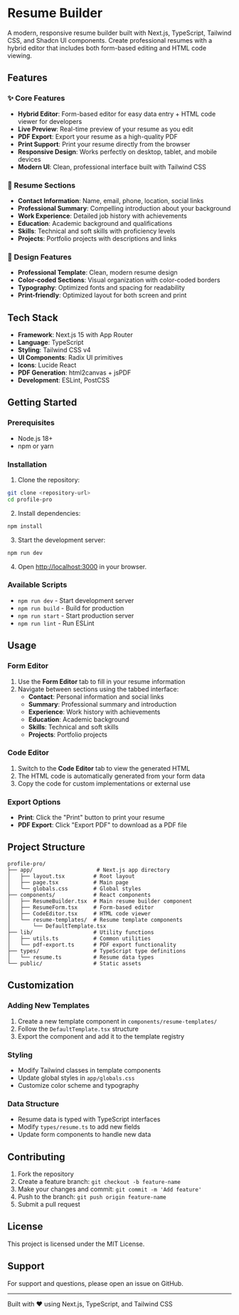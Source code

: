 # Resume Builder

A modern, responsive resume builder built with Next.js, TypeScript, Tailwind CSS, and Shadcn UI components. Create professional resumes with a hybrid editor that includes both form-based editing and HTML code viewing.

## Features

### ✨ Core Features
- **Hybrid Editor**: Form-based editor for easy data entry + HTML code viewer for developers
- **Live Preview**: Real-time preview of your resume as you edit
- **PDF Export**: Export your resume as a high-quality PDF
- **Print Support**: Print your resume directly from the browser
- **Responsive Design**: Works perfectly on desktop, tablet, and mobile devices
- **Modern UI**: Clean, professional interface built with Tailwind CSS

### 📝 Resume Sections
- **Contact Information**: Name, email, phone, location, social links
- **Professional Summary**: Compelling introduction about your background
- **Work Experience**: Detailed job history with achievements
- **Education**: Academic background and qualifications
- **Skills**: Technical and soft skills with proficiency levels
- **Projects**: Portfolio projects with descriptions and links

### 🎨 Design Features
- **Professional Template**: Clean, modern resume design
- **Color-coded Sections**: Visual organization with color-coded borders
- **Typography**: Optimized fonts and spacing for readability
- **Print-friendly**: Optimized layout for both screen and print

## Tech Stack

- **Framework**: Next.js 15 with App Router
- **Language**: TypeScript
- **Styling**: Tailwind CSS v4
- **UI Components**: Radix UI primitives
- **Icons**: Lucide React
- **PDF Generation**: html2canvas + jsPDF
- **Development**: ESLint, PostCSS

## Getting Started

### Prerequisites
- Node.js 18+ 
- npm or yarn

### Installation

1. Clone the repository:
```bash
git clone <repository-url>
cd profile-pro
```

2. Install dependencies:
```bash
npm install
```

3. Start the development server:
```bash
npm run dev
```

4. Open [http://localhost:3000](http://localhost:3000) in your browser.

### Available Scripts

- `npm run dev` - Start development server
- `npm run build` - Build for production
- `npm run start` - Start production server
- `npm run lint` - Run ESLint

## Usage

### Form Editor
1. Use the **Form Editor** tab to fill in your resume information
2. Navigate between sections using the tabbed interface:
   - **Contact**: Personal information and social links
   - **Summary**: Professional summary and introduction
   - **Experience**: Work history with achievements
   - **Education**: Academic background
   - **Skills**: Technical and soft skills
   - **Projects**: Portfolio projects

### Code Editor
1. Switch to the **Code Editor** tab to view the generated HTML
2. The HTML code is automatically generated from your form data
3. Copy the code for custom implementations or external use

### Export Options
- **Print**: Click the "Print" button to print your resume
- **PDF Export**: Click "Export PDF" to download as a PDF file

## Project Structure

```
profile-pro/
├── app/                    # Next.js app directory
│   ├── layout.tsx         # Root layout
│   ├── page.tsx           # Main page
│   └── globals.css        # Global styles
├── components/            # React components
│   ├── ResumeBuilder.tsx  # Main resume builder component
│   ├── ResumeForm.tsx     # Form-based editor
│   ├── CodeEditor.tsx     # HTML code viewer
│   └── resume-templates/  # Resume template components
│       └── DefaultTemplate.tsx
├── lib/                   # Utility functions
│   ├── utils.ts           # Common utilities
│   └── pdf-export.ts      # PDF export functionality
├── types/                 # TypeScript type definitions
│   └── resume.ts          # Resume data types
└── public/                # Static assets
```

## Customization

### Adding New Templates
1. Create a new template component in `components/resume-templates/`
2. Follow the `DefaultTemplate.tsx` structure
3. Export the component and add it to the template registry

### Styling
- Modify Tailwind classes in template components
- Update global styles in `app/globals.css`
- Customize color scheme and typography

### Data Structure
- Resume data is typed with TypeScript interfaces
- Modify `types/resume.ts` to add new fields
- Update form components to handle new data

## Contributing

1. Fork the repository
2. Create a feature branch: `git checkout -b feature-name`
3. Make your changes and commit: `git commit -m 'Add feature'`
4. Push to the branch: `git push origin feature-name`
5. Submit a pull request

## License

This project is licensed under the MIT License.

## Support

For support and questions, please open an issue on GitHub.

---

Built with ❤️ using Next.js, TypeScript, and Tailwind CSS
